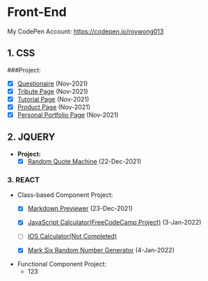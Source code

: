 # Front-End
My CodePen Account: https://codepen.io/roywong013


## 1. CSS
  ###Project:
  - [X] [Questionaire](https://codepen.io/roywong013/pen/MWEEaNz) (Nov-2021)
  - [X] [Tribute Page](https://codepen.io/roywong013/pen/ZEXXbdm) (Nov-2021)
  - [X] [Tutorial Page](https://codepen.io/roywong013/pen/OJxxyKg) (Nov-2021)
  - [X] [Product Page](https://codepen.io/roywong013/pen/VwMMeZa) (Nov-2021)
  - [X] [Personal Portfolio Page](https://codepen.io/roywong013/pen/NWaaxKy) (Nov-2021)
    
## 2. JQUERY
- <strong>Project:</strong>
  - [X] [Random Quote Machine](https://codepen.io/roywong013/pen/xxXXZxK) (22-Dec-2021)

### 3. REACT
- Class-based Component Project:
  - [X] [Markdown Previewer](https://codepen.io/roywong013/pen/mdBBGvp) (23-Dec-2021)
  - [X] [JavaScript Calculator(FreeCodeCamp Project)](https://codepen.io/roywong013/pen/YzraOBm) (3-Jan-2022)
  - [ ] [IOS Calculator(Not Completed)](https://codepen.io/roywong013/pen/JjrLZoV)
  - [X] [Mark Six Random Number Generator](https://codepen.io/roywong013/pen/qBPYMvJ) (4-Jan-2022)


- Functional Component Project:
  - 123
